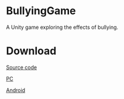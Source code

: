 # BullyingGame
A Unity game exploring the effects of bullying.

# Download 
[Source code](https://github.com/studentrock/BullyingGame/releases/tag/code)

[PC](https://github.com/haoweistudent/BullyingGame/releases/tag/game)

[Android](https://github.com/haoweistudent/BullyingGame/releases/tag/game)
